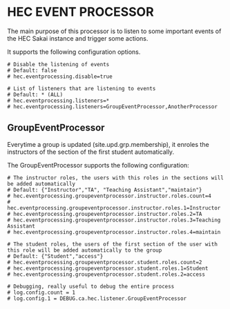 # HEC EVENT PROCESSOR
The main purpose of this processor is to listen to some important events of the HEC Sakai instance and trigger some actions.

It supports the following configuration options.
```
# Disable the listening of events
# Default: false
# hec.eventprocessing.disable=true

# List of listeners that are listening to events
# Default: * (ALL)
# hec.eventprocessing.listeners=*
# hec.eventprocessing.listeners=GroupEventProcessor,AnotherProcessor
```

## GroupEventProcessor
Everytime a group is updated (site.upd.grp.membership), it enroles the instructors of the section of the first student automatically.

The GroupEventProcessor supports the following configuration:
```
# The instructor roles, the users with this roles in the sections will be added automatically
# Default: {"Instructor","TA", "Teaching Assistant","maintain"}
# hec.eventprocessing.groupeventprocessor.instructor.roles.count=4
# hec.eventprocessing.groupeventprocessor.instructor.roles.1=Instructor
# hec.eventprocessing.groupeventprocessor.instructor.roles.2=TA
# hec.eventprocessing.groupeventprocessor.instructor.roles.3=Teaching Assistant
# hec.eventprocessing.groupeventprocessor.instructor.roles.4=maintain

# The student roles, the users of the first section of the user with this role will be added automatically to the group
# Default: {"Student","access"}
# hec.eventprocessing.groupeventprocessor.student.roles.count=2
# hec.eventprocessing.groupeventprocessor.student.roles.1=Student
# hec.eventprocessing.groupeventprocessor.student.roles.2=access

# Debugging, really useful to debug the entire process
# log.config.count = 1
# log.config.1 = DEBUG.ca.hec.listener.GroupEventProcessor
```

